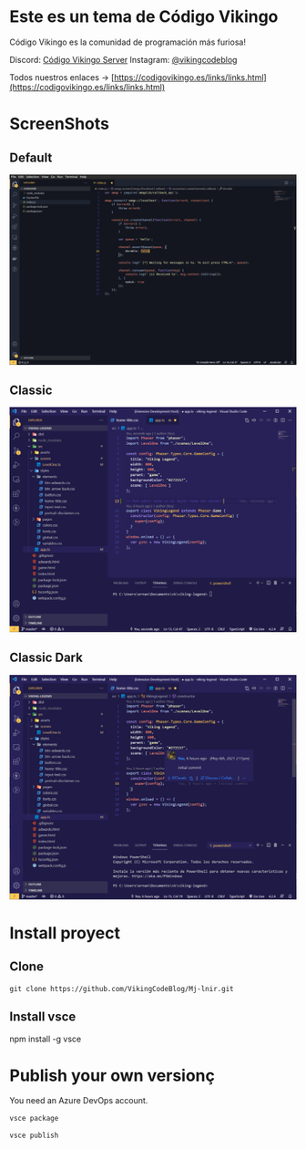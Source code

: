 # Este es un tema de Código Vikingo
Código Vikingo es la comunidad de programación más furiosa!

Discord: [Código Vikingo Server](https://discord.gg/dGHN2KufWm)
Instagram: [@vikingcodeblog](https://www.instagram.com/vikingcodeblog/)

Todos nuestros enlaces -> [https://codigovikingo.es/links/links.html](https://codigovikingo.es/links/links.html)


# ScreenShots

## Default
![default](https://raw.githubusercontent.com/VikingCodeBlog/Mj-lnir/main/images/default.png)
## Classic
![Classic](https://raw.githubusercontent.com/VikingCodeBlog/Mj-lnir/main/images/classic.png)

## Classic Dark
![dark](https://raw.githubusercontent.com/VikingCodeBlog/Mj-lnir/main/images/dark.png)

# Install proyect
## Clone
```
git clone https://github.com/VikingCodeBlog/Mj-lnir.git
```
## Install vsce
npm install -g vsce

# Publish your own versionç
You need an Azure DevOps account.

```
vsce package
```
```
vsce publish
```
